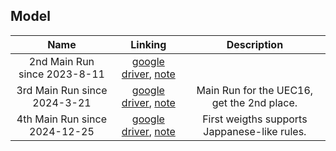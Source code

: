 ## Model

| Name | Linking | Description |
| :----: | :----: | :----: |
| 2nd Main Run since 2023-8-11 | [google driver](https://drive.google.com/drive/folders/1nawHAKHTBKEpLcizaVrK4GVDSIuVqJ-Q?usp=sharing), [note](https://hackmd.io/@yrHb-fKBRoyrKDEKdPSDWg/ByM5hKPh2) | |
| 3rd Main Run since 2024-3-21 | [google driver](https://drive.google.com/drive/folders/1_wnDk50g35ekb41Eg3VcoYlSfXt-ngQl), [note](https://hackmd.io/@yrHb-fKBRoyrKDEKdPSDWg/Hyc_Mg110) | Main Run for the UEC16, get the 2nd place. |
| 4th Main Run since 2024-12-25 | [google driver](https://drive.google.com/drive/folders/1l2GI5lYHinpfp7oxK5r36PwSyr9RBHX2?usp=drive_link), [note](https://hackmd.io/@yrHb-fKBRoyrKDEKdPSDWg/rkNalPcHyl) | First weigths supports Jappanese-like rules. |

